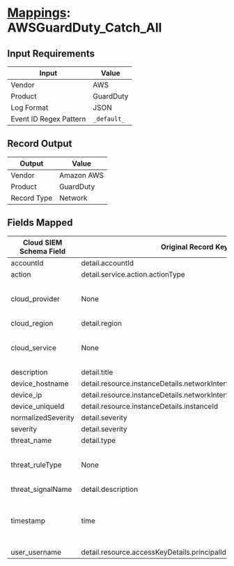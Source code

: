 # [Mappings](README.md): AWSGuardDuty_Catch_All

## Input Requirements

|Input|Value|
|-----|-----|
|Vendor|AWS|
|Product|GuardDuty|
|Log Format|JSON|
|Event ID Regex Pattern|`_default_`|

## Record Output

|Output|Value|
|------|-----|
|Vendor|Amazon AWS|
|Product|GuardDuty|
|Record Type|Network|

## Fields Mapped

|Cloud SIEM Schema Field|Original Record Key|Notes|
|-----------------------|-------------------|-----|
|accountId|detail.accountId||
|action|detail.service.action.actionType||
|cloud_provider|None|The static text `AWS` is populated in this schema field.|
|cloud_region|detail.region||
|cloud_service|None|The static text `GuardDuty` is populated in this schema field.|
|description|detail.title||
|device_hostname|detail.resource.instanceDetails.networkInterfaces.1.privateDnsName||
|device_ip|detail.resource.instanceDetails.networkInterfaces.1.privateIpAddress||
|device_uniqueId|detail.resource.instanceDetails.instanceId||
|normalizedSeverity|detail.severity||
|severity|detail.severity||
|threat_name|detail.type||
|threat_ruleType|None|The static text `direct` is populated in this schema field.|
|threat_signalName|detail.description||
|timestamp|time|We expect the orginal record value of `time` is in the format `yyyy-MM-dd'T'HH:mm:ss'Z'`|
|user_username|detail.resource.accessKeyDetails.principalId||

